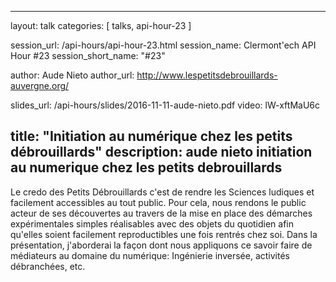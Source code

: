 ---
layout: talk
categories: [ talks, api-hour-23 ]

session_url: /api-hours/api-hour-23.html
session_name: Clermont'ech API Hour &#35;23
session_short_name: "&#35;23"

author: Aude Nieto
author_url: http://www.lespetitsdebrouillards-auvergne.org/

slides_url: /api-hours/slides/2016-11-11-aude-nieto.pdf
video: lW-xftMaU6c

title: "Initiation au numérique chez les petits débrouillards"
description: aude nieto initiation au numerique chez les petits debrouillards
------

Le credo des Petits Débrouillards c'est de rendre les Sciences ludiques et facilement accessibles au tout public. Pour cela, nous rendons le public acteur de ses découvertes au travers de la mise en place des démarches expérimentales simples réalisables avec des objets du quotidien afin qu'elles soient facilement reproductibles une fois rentrés chez soi. Dans la présentation, j'aborderai la façon dont nous appliquons ce savoir faire de médiateurs au domaine du numérique: Ingénierie inversée, activités débranchées, etc.
